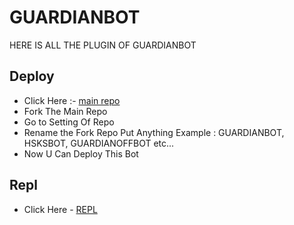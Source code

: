 # GUARDIANBOT
HERE IS ALL THE PLUGIN OF GUARDIANBOT

## Deploy 
- Click Here :- [main repo](https://github.com/GUARDIAN-COMMUNITY/GUARDIANBOT)
- Fork The Main Repo 
- Go to Setting Of Repo 
- Rename the Fork Repo Put Anything Example : GUARDIANBOT, HSKSBOT, GUARDIANOFFBOT etc...
- Now U Can Deploy This Bot

## Repl
- Click Here - [REPL](replit.com/@ItzGrimXd/GUARDIANBOT?#main.py)
